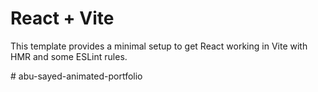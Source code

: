 # React + Vite

This template provides a minimal setup to get React working in Vite with HMR and some ESLint rules.

#   a b u - s a y e d - a n i m a t e d - p o r t f o l i o  
 